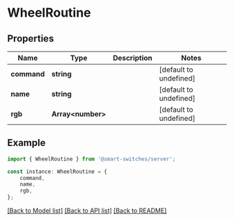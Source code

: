 # WheelRoutine


## Properties

Name | Type | Description | Notes
------------ | ------------- | ------------- | -------------
**command** | **string** |  | [default to undefined]
**name** | **string** |  | [default to undefined]
**rgb** | **Array&lt;number&gt;** |  | [default to undefined]

## Example

```typescript
import { WheelRoutine } from '@smart-switches/server';

const instance: WheelRoutine = {
    command,
    name,
    rgb,
};
```

[[Back to Model list]](../README.md#documentation-for-models) [[Back to API list]](../README.md#documentation-for-api-endpoints) [[Back to README]](../README.md)
